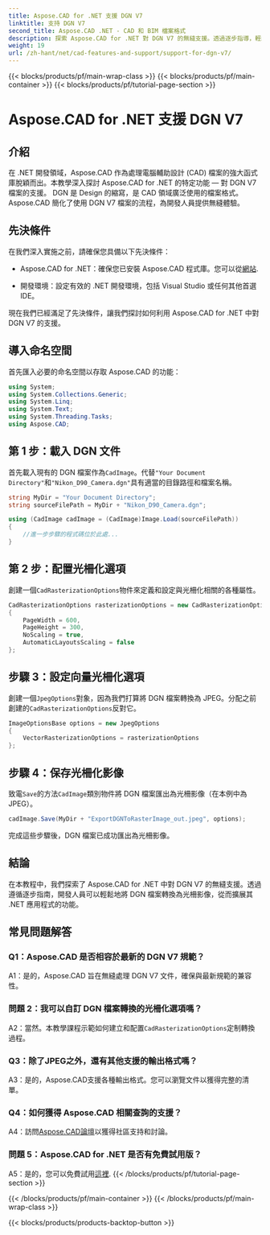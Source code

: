 ```yaml
---
title: Aspose.CAD for .NET 支援 DGN V7
linktitle: 支持 DGN V7
second_title: Aspose.CAD .NET - CAD 和 BIM 檔案格式
description: 探索 Aspose.CAD for .NET 對 DGN V7 的無縫支援。透過逐步指導，輕鬆將 DGN 檔案轉換為光柵影像。
weight: 19
url: /zh-hant/net/cad-features-and-support/support-for-dgn-v7/
---
```


{{< blocks/products/pf/main-wrap-class >}}
{{< blocks/products/pf/main-container >}}
{{< blocks/products/pf/tutorial-page-section >}}

# Aspose.CAD for .NET 支援 DGN V7

## 介紹

在 .NET 開發領域，Aspose.CAD 作為處理電腦輔助設計 (CAD) 檔案的強大函式庫脫穎而出。本教學深入探討 Aspose.CAD for .NET 的特定功能 — 對 DGN V7 檔案的支援。 DGN 是 Design 的縮寫，是 CAD 領域廣泛使用的檔案格式。 Aspose.CAD 簡化了使用 DGN V7 檔案的流程，為開發人員提供無縫體驗。

## 先決條件

在我們深入實施之前，請確保您具備以下先決條件：

-  Aspose.CAD for .NET：確保您已安裝 Aspose.CAD 程式庫。您可以從[網站](https://releases.aspose.com/cad/net/).

- 開發環境：設定有效的 .NET 開發環境，包括 Visual Studio 或任何其他首選 IDE。

現在我們已經滿足了先決條件，讓我們探討如何利用 Aspose.CAD for .NET 中對 DGN V7 的支援。

## 導入命名空間

首先匯入必要的命名空間以存取 Aspose.CAD 的功能：

```csharp
using System;
using System.Collections.Generic;
using System.Linq;
using System.Text;
using System.Threading.Tasks;
using Aspose.CAD;
```

## 第 1 步：載入 DGN 文件

首先載入現有的 DGN 檔案作為`CadImage`。代替`"Your Document Directory"`和`"Nikon_D90_Camera.dgn"`具有適當的目錄路徑和檔案名稱。

```csharp
string MyDir = "Your Document Directory";
string sourceFilePath = MyDir + "Nikon_D90_Camera.dgn";

using (CadImage cadImage = (CadImage)Image.Load(sourceFilePath))
{
    //進一步步驟的程式碼位於此處...
}
```

## 第 2 步：配置光柵化選項

創建一個`CadRasterizationOptions`物件來定義和設定與光柵化相關的各種屬性。

```csharp
CadRasterizationOptions rasterizationOptions = new CadRasterizationOptions
{
    PageWidth = 600,
    PageHeight = 300,
    NoScaling = true,
    AutomaticLayoutsScaling = false
};
```

## 步驟 3：設定向量光柵化選項

創建一個`JpegOptions`對象，因為我們打算將 DGN 檔案轉換為 JPEG。分配之前創建的`CadRasterizationOptions`反對它。

```csharp
ImageOptionsBase options = new JpegOptions
{
    VectorRasterizationOptions = rasterizationOptions
};
```

## 步驟 4：保存光柵化影像

致電`Save`的方法`CadImage`類別物件將 DGN 檔案匯出為光柵影像（在本例中為 JPEG）。

```csharp
cadImage.Save(MyDir + "ExportDGNToRasterImage_out.jpeg", options);
```

完成這些步驟後，DGN 檔案已成功匯出為光柵影像。

## 結論

在本教程中，我們探索了 Aspose.CAD for .NET 中對 DGN V7 的無縫支援。透過遵循逐步指南，開發人員可以輕鬆地將 DGN 檔案轉換為光柵影像，從而擴展其 .NET 應用程式的功能。

## 常見問題解答

### Q1：Aspose.CAD 是否相容於最新的 DGN V7 規範？

A1：是的，Aspose.CAD 旨在無縫處理 DGN V7 文件，確保與最新規範的兼容性。

### 問題 2：我可以自訂 DGN 檔案轉換的光柵化選項嗎？

 A2：當然。本教學課程示範如何建立和配置`CadRasterizationOptions`定制轉換過程。

### Q3：除了JPEG之外，還有其他支援的輸出格式嗎？

A3：是的，Aspose.CAD支援各種輸出格式。您可以瀏覽文件以獲得完整的清單。

### Q4：如何獲得 Aspose.CAD 相關查詢的支援？

 A4：訪問[Aspose.CAD論壇](https://forum.aspose.com/c/cad/19)以獲得社區支持和討論。

### 問題 5：Aspose.CAD for .NET 是否有免費試用版？

 A5：是的，您可以免費試用[這裡](https://releases.aspose.com/).
{{< /blocks/products/pf/tutorial-page-section >}}

{{< /blocks/products/pf/main-container >}}
{{< /blocks/products/pf/main-wrap-class >}}

{{< blocks/products/products-backtop-button >}}
